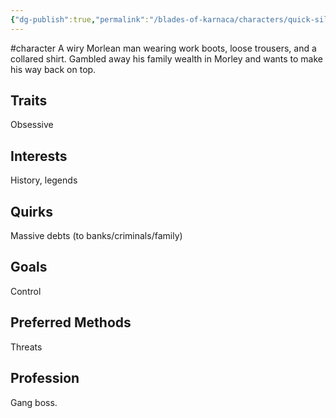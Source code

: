 ```yaml
---
{"dg-publish":true,"permalink":"/blades-of-karnaca/characters/quick-silver-arran/"}
---
```


#character
A wiry Morlean man wearing work boots, loose trousers, and a collared shirt. Gambled away his family wealth in Morley and wants to make his way back on top.

## Traits
 Obsessive

## Interests
History, legends

## Quirks
Massive debts (to banks/criminals/family)

## Goals
Control

## Preferred Methods
Threats

## Profession
Gang boss.